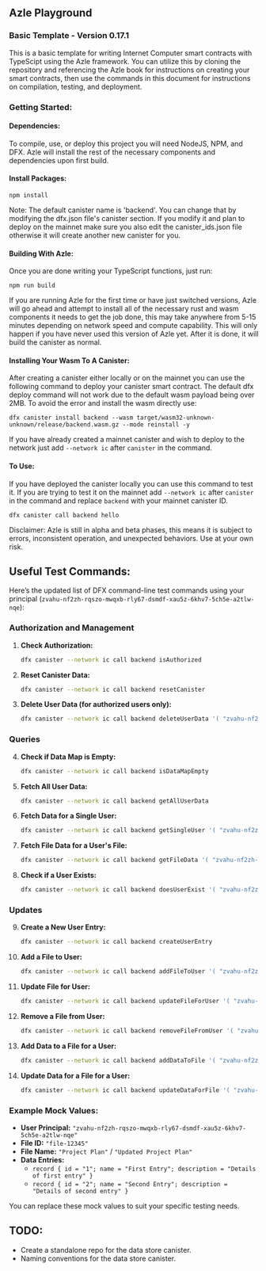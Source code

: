 ## Azle Playground
### Basic Template - Version 0.17.1

This is a basic template for writing Internet Computer smart contracts with TypeScipt using the Azle framework. You can utilize this by cloning the repository and referencing the Azle book for instructions on creating your smart contracts, then use the commands in this document for instructions on compilation, testing, and deployment.

### Getting Started:

#### Dependencies:

To compile, use, or deploy this project you will need NodeJS, NPM, and DFX. Azle will install the rest of the necessary components and dependencies upon first build.

#### Install Packages:

```
npm install
```
Note: The default canister name is 'backend'. You can change that by modifying the dfx.json file's canister section. If you modify it and plan to deploy on the mainnet make sure you also edit the canister_ids.json file otherwise it will create another new canister for you.

#### Building With Azle:

Once you are done writing your TypeScript functions, just run:

```
npm run build
```

If you are running Azle for the first time or have just switched versions, Azle will go ahead and attempt to install all of the necessary rust and wasm components it needs to get the job done, this may take anywhere from 5-15 minutes depending on network speed and compute capability. This will only happen if you have never used this version of Azle yet. After it is done, it will build the canister as normal.

#### Installing Your Wasm To A Canister:

After creating a canister either locally or on the mainnet you can use the following command to deploy your canister smart contract. The default dfx deploy command will not work due to the default wasm payload being over 2MB. To avoid the error and install the wasm directly use:

```
dfx canister install backend --wasm target/wasm32-unknown-unknown/release/backend.wasm.gz --mode reinstall -y
```

If you have already created a mainnet canister and wish to deploy to the network just add `--network ic` after `canister` in the command.

#### To Use:

If you have deployed the canister locally you can use this command to test it. If you are trying to test it on the mainnet add `--network ic` after `canister` in the command and replace `backend` with your mainnet canister ID.

```
dfx canister call backend hello
```

Disclaimer: Azle is still in alpha and beta phases, this means it is subject to errors, inconsistent operation, and unexpected behaviors. Use at your own risk.

## Useful Test Commands:

Here’s the updated list of DFX command-line test commands using your principal (`zvahu-nf2zh-rqszo-mwqxb-rly67-dsmdf-xau5z-6khv7-5ch5e-a2tlw-nqe`):

### Authorization and Management

1. **Check Authorization:**
   ```bash
   dfx canister --network ic call backend isAuthorized
   ```

2. **Reset Canister Data:**
   ```bash
   dfx canister --network ic call backend resetCanister
   ```

3. **Delete User Data (for authorized users only):**
   ```bash
   dfx canister --network ic call backend deleteUserData '( "zvahu-nf2zh-rqszo-mwqxb-rly67-dsmdf-xau5z-6khv7-5ch5e-a2tlw-nqe" )'
   ```

### Queries

4. **Check if Data Map is Empty:**
   ```bash
   dfx canister --network ic call backend isDataMapEmpty
   ```

5. **Fetch All User Data:**
   ```bash
   dfx canister --network ic call backend getAllUserData
   ```

6. **Fetch Data for a Single User:**
   ```bash
   dfx canister --network ic call backend getSingleUser '( "zvahu-nf2zh-rqszo-mwqxb-rly67-dsmdf-xau5z-6khv7-5ch5e-a2tlw-nqe" )'
   ```

7. **Fetch File Data for a User's File:**
   ```bash
   dfx canister --network ic call backend getFileData '( "zvahu-nf2zh-rqszo-mwqxb-rly67-dsmdf-xau5z-6khv7-5ch5e-a2tlw-nqe", "file-12345" )'
   ```

8. **Check if a User Exists:**
   ```bash
   dfx canister --network ic call backend doesUserExist '( "zvahu-nf2zh-rqszo-mwqxb-rly67-dsmdf-xau5z-6khv7-5ch5e-a2tlw-nqe" )'
   ```

### Updates

9. **Create a New User Entry:**
   ```bash
   dfx canister --network ic call backend createUserEntry
   ```

10. **Add a File to User:**
    ```bash
    dfx canister --network ic call backend addFileToUser '( "zvahu-nf2zh-rqszo-mwqxb-rly67-dsmdf-xau5z-6khv7-5ch5e-a2tlw-nqe", record { fileID = "file-12345"; fileName = "Project Plan"; fileData = vec { record { id = "1"; name = "First Entry"; description = "Details of first entry" } } } )'
    ```

11. **Update File for User:**
    ```bash
    dfx canister --network ic call backend updateFileForUser '( "zvahu-nf2zh-rqszo-mwqxb-rly67-dsmdf-xau5z-6khv7-5ch5e-a2tlw-nqe", record { fileID = "file-12345"; fileName = "Updated Project Plan"; fileData = vec { record { id = "1"; name = "Updated Entry"; description = "Updated details" } } } )'
    ```

12. **Remove a File from User:**
    ```bash
    dfx canister --network ic call backend removeFileFromUser '( "zvahu-nf2zh-rqszo-mwqxb-rly67-dsmdf-xau5z-6khv7-5ch5e-a2tlw-nqe", "file-12345" )'
    ```

13. **Add Data to a File for a User:**
    ```bash
    dfx canister --network ic call backend addDataToFile '( "zvahu-nf2zh-rqszo-mwqxb-rly67-dsmdf-xau5z-6khv7-5ch5e-a2tlw-nqe", "file-12345", record { id = "2"; name = "Second Entry"; description = "Details of second entry" } )'
    ```

14. **Update Data for a File for a User:**
    ```bash
    dfx canister --network ic call backend updateDataForFile '( "zvahu-nf2zh-rqszo-mwqxb-rly67-dsmdf-xau5z-6khv7-5ch5e-a2tlw-nqe", "file-12345", record { id = "1"; name = "Updated Entry"; description = "Updated details of first entry" } )'
    ```

### Example Mock Values:
- **User Principal:** `"zvahu-nf2zh-rqszo-mwqxb-rly67-dsmdf-xau5z-6khv7-5ch5e-a2tlw-nqe"`
- **File ID:** `"file-12345"`
- **File Name:** `"Project Plan"` / `"Updated Project Plan"`
- **Data Entries:**
  - `record { id = "1"; name = "First Entry"; description = "Details of first entry" }`
  - `record { id = "2"; name = "Second Entry"; description = "Details of second entry" }`

You can replace these mock values to suit your specific testing needs.

## TODO:

- Create a standalone repo for the data store canister.
- Naming conventions for the data store canister.